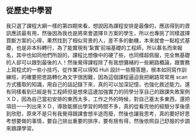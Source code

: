 ## 從歷史中學習

我只選了課程大綱一樣的第四期來看，想說因為課程安排是最像的，應該得到的資訊應該最有用，然後因為我也是將來會選擇Ｂ方案的學生，所以也專挑了同樣選擇買斷方案的心得，果然找到了相似背景的人，差不多的動機，本來就會一點程式基礎，也是非本科轉行，為了能實現有‘紮實’前端基礎的工程師，所以慕名而來報名，其中也如同他們所說的，課程比想像中的硬了些，也同樣超佩服，完全無基礎的人卻可以跟到最後的人！然後覺得課程除了有我想彌補的一些網路概論，跟實務上寫程式的一些小技巧，從作業可以得知 Huli 設計一些簡答題，根本如同寫作訓練班，的確要把思路轉化為文字很困難，因為這個課程逼迫我把網路常常用 scan 方式獲取的知識，用自己的話記錄下來，真的可以加深記憶，也強化敘述能力。還有同樣看到已經是有工程師但是想來這邊加強實力的同學分享自己的跟課失敗案例ＸＤ，因為自己當初安排的東西太多，工作之外的時候，對自己塞太多東西，還把項目一一列出來ＸＤ，導致能挪出學習的時間不多，真的從看完他的經驗分享後感到欣慰，原來不是只有我覺得跟課會想半途而廢，然後也讓我思考，真的要好好思考想要做的事情，要自己排出重要的排序，要有捨有得，然後依照自己舒服的步調來跟課學習。


